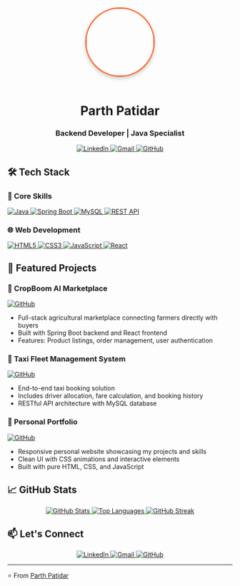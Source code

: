 <div align="center">
  <!-- Animated profile picture using GitHub's supported HTML -->
  <img src="https://avatars.githubusercontent.com/u/127079561?s=400&u=50b0473ab61cbe37d234aa94682e7f66d694d45b&v=4" width="150" style="border-radius: 50%; border: 3px solid #FF6C37; box-shadow: 0 4px 8px rgba(0,0,0,0.2); margin-bottom: 20px"/>
  
  <h1>Parth Patidar</h1>
  <h3>Backend Developer | Java Specialist</h3>
  
  <div>
    <a href="https://www.linkedin.com/in/parth-patidar-505326255/">
      <img src="https://img.shields.io/badge/LinkedIn-0077B5?style=flat&logo=linkedin&logoColor=white" alt="LinkedIn"/>
    </a>
    <a href="mailto:parthpatidar8839@gmail.com">
      <img src="https://img.shields.io/badge/Gmail-D14836?style=flat&logo=gmail&logoColor=white" alt="Gmail"/>
    </a>
    <a href="https://github.com/ParthPatidar18">
      <img src="https://img.shields.io/badge/GitHub-181717?style=flat&logo=github&logoColor=white" alt="GitHub"/>
    </a>
  </div>
</div>

## 🛠 Tech Stack

### 🔧 Core Skills
<div>
  <a href="#java">
    <img src="https://img.shields.io/badge/Java-ED8B00?style=for-the-badge&logo=openjdk&logoColor=white" alt="Java"/>
  </a>
  <a href="#spring-boot">
    <img src="https://img.shields.io/badge/Spring_Boot-6DB33F?style=for-the-badge&logo=spring-boot&logoColor=white" alt="Spring Boot"/>
  </a>
  <a href="#mysql">
    <img src="https://img.shields.io/badge/MySQL-4479A1?style=for-the-badge&logo=mysql&logoColor=white" alt="MySQL"/>
  </a>
  <a href="#rest-api">
    <img src="https://img.shields.io/badge/REST_API-FF6C37?style=for-the-badge&logo=postman&logoColor=white" alt="REST API"/>
  </a>
</div>

### 🌐 Web Development
<div>
  <a href="#html5">
    <img src="https://img.shields.io/badge/HTML5-E34F26?style=for-the-badge&logo=html5&logoColor=white" alt="HTML5"/>
  </a>
  <a href="#css3">
    <img src="https://img.shields.io/badge/CSS3-1572B6?style=for-the-badge&logo=css3&logoColor=white" alt="CSS3"/>
  </a>
  <a href="#javascript">
    <img src="https://img.shields.io/badge/JavaScript-F7DF1E?style=for-the-badge&logo=javascript&logoColor=black" alt="JavaScript"/>
  </a>
  <a href="#react">
    <img src="https://img.shields.io/badge/React-61DAFB?style=for-the-badge&logo=react&logoColor=black" alt="React"/>
  </a>
</div>

## 🚀 Featured Projects

### 🌱 CropBoom AI Marketplace
[![GitHub](https://img.shields.io/badge/GitHub-View_Project-181717?style=for-the-flat&logo=github)](https://github.com/ParthPatidar18/CropBoom-AI-Crop-Marketplace)
- Full-stack agricultural marketplace connecting farmers directly with buyers
- Built with Spring Boot backend and React frontend
- Features: Product listings, order management, user authentication

### 🚕 Taxi Fleet Management System
[![GitHub](https://img.shields.io/badge/GitHub-View_Project-181717?style=for-the-flat&logo=github)](https://github.com/ParthPatidar18/Taxi_fleet)
- End-to-end taxi booking solution
- Includes driver allocation, fare calculation, and booking history
- RESTful API architecture with MySQL database

### 🎨 Personal Portfolio
[![GitHub](https://img.shields.io/badge/GitHub-View_Project-181717?style=for-the-flat&logo=github)](https://github.com/ParthPatidar18/portfolio)
- Responsive personal website showcasing my projects and skills
- Clean UI with CSS animations and interactive elements
- Built with pure HTML, CSS, and JavaScript

## 📈 GitHub Stats

<div align="center">
  <a href="https://github.com/ParthPatidar18">
    <img src="https://github-readme-stats.vercel.app/api?username=ParthPatidar18&show_icons=true&count_private=true&theme=radical&hide_border=true" alt="GitHub Stats"/>
  </a>
  <a href="https://github.com/ParthPatidar18">
    <img src="https://github-readme-stats.vercel.app/api/top-langs/?username=ParthPatidar18&layout=compact&theme=radical&hide_border=true" alt="Top Languages"/>
  </a>
  <a href="https://github.com/ParthPatidar18">
    <img src="https://streak-stats.demolab.com/?user=ParthPatidar18&theme=radical&hide_border=true" alt="GitHub Streak"/>
  </a>
</div>

## 📫 Let's Connect

<div align="center">
  <a href="https://www.linkedin.com/in/parth-patidar-505326255/">
    <img src="https://img.shields.io/badge/LinkedIn-Connect-blue?style=for-the-badge&logo=linkedin" alt="LinkedIn"/>
  </a>
  <a href="mailto:parthpatidar8839@gmail.com">
    <img src="https://img.shields.io/badge/Gmail-D14836?style=for-the-badge&logo=gmail&logoColor=white" alt="Gmail"/>
  </a>
  <a href="https://github.com/ParthPatidar18">
    <img src="https://img.shields.io/badge/GitHub-Follow-181717?style=for-the-badge&logo=github" alt="GitHub"/>
  </a>
</div>

---

⭐ From [Parth Patidar](https://github.com/ParthPatidar18)
